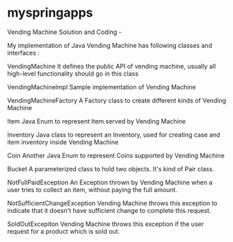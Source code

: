 # myspringapps

Vending Machine Solution and Coding - 

My implementation of Java Vending Machine has following classes and interfaces :

VendingMachine
It defines the public API of vending machine, usually all high-level functionality should go in this class

VendingMachineImpl
Sample implementation of Vending Machine

VendingMachineFactory
A Factory class to create different kinds of Vending Machine

Item
Java Enum to represent Item served by Vending Machine

Inventory
Java class to represent an Inventory, used for creating case and item inventory inside Vending Machine

Coin
Another Java Enum to represent Coins supported by Vending Machine

Bucket
A parameterized class to hold two objects. It's kind of Pair class.

NotFullPaidException
An Exception thrown by Vending Machine when a user tries to collect an item, without paying the full amount.

NotSufficientChangeException
Vending Machine throws this exception to indicate that it doesn't have sufficient change to complete this request.

SoldOutExcepiton
Vending Machine throws this exception if the user request for a product which is sold out.
